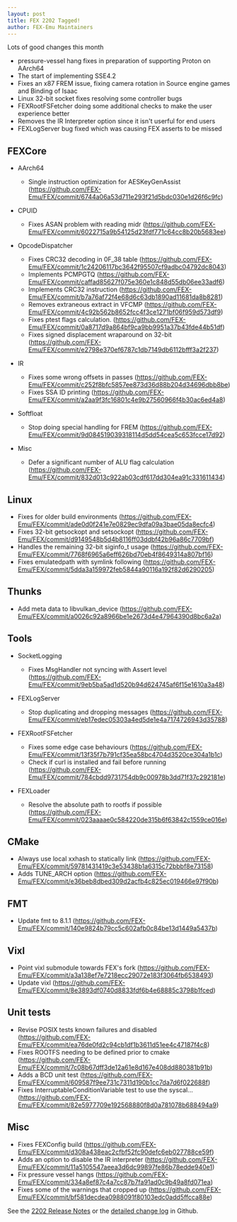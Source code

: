 ```yaml
---
layout: post
title: FEX 2202 Tagged!
author: FEX-Emu Maintainers
---
```


Lots of good changes this month
- pressure-vessel hang fixes in preparation of supporting Proton on AArch64
- The start of implementing SSE4.2
- Fixes an x87 FREM issue, fixing camera rotation in Source engine games and Binding of Isaac
- Linux 32-bit socket fixes resolving some controller bugs
- FEXRootFSFetcher doing some additional checks to make the user experience better
- Removes the IR Interpreter option since it isn't userful for end users
- FEXLogServer bug fixed which was causing FEX asserts to be missed

## FEXCore
- AArch64
  - Single instruction optimization for AESKeyGenAssist (https://github.com/FEX-Emu/FEX/commit/6744a06a53d711e293f21d5bdc030e1d26f6c9fc)

- CPUID
  - Fixes ASAN problem with reading midr (https://github.com/FEX-Emu/FEX/commit/6022715a9b54125d23fdf771c64cc8b20b5683ee)

- OpcodeDispatcher
  - Fixes CRC32 decoding in 0F_38 table (https://github.com/FEX-Emu/FEX/commit/1c24206117bc3642f95507cf9adbc04792dc8043)
  - Implements PCMPGTQ (https://github.com/FEX-Emu/FEX/commit/caffad85627f075e360e1c848d55db06ee33adf6)
  - Implements CRC32 instruction  (https://github.com/FEX-Emu/FEX/commit/b7a76af72f4e68d6c63db1890ad11681da8b8281)
  - Removes extraneous extract in VFCMP (https://github.com/FEX-Emu/FEX/commit/4c92b562b8652fcc4f3ce1271bf06f959d573df9)
  - Fixes ptest flags calculation. (https://github.com/FEX-Emu/FEX/commit/0a8717d9a864bf9ca9bb9951a37b43fde44b51df)
  - Fixes signed displacement wraparound on 32-bit  (https://github.com/FEX-Emu/FEX/commit/e2798e370ef6787c1db7149db6112bfff3a2f237)

- IR
  - Fixes some wrong offsets in passes (https://github.com/FEX-Emu/FEX/commit/c252f8bfc5857ee873d36d88b204d34696dbb8be)
  - Fixes SSA ID printing (https://github.com/FEX-Emu/FEX/commit/a2aa9f3fc16801c4e9b27560966f4b30ac6ed4a8)

- Softfloat
  - Stop doing special handling for FREM (https://github.com/FEX-Emu/FEX/commit/9d084519039318114d5dd54cea5c653fcce17d92)

- Misc
  - Defer a significant number of ALU flag calculation (https://github.com/FEX-Emu/FEX/commit/832d013c922ab03cdf617dd304ea91c331611434) 

## Linux
- Fixes for older build environments (https://github.com/FEX-Emu/FEX/commit/ade0d0f241e7e0829ec9dfa09a3bae05da8ecfc4)
- Fixes 32-bit getsockopt and setsockopt (https://github.com/FEX-Emu/FEX/commit/d9149548b5d4b8116ff03ddbf42b96a86c7709bf)
- Handles the remaining 32-bit siginfo_t usage  (https://github.com/FEX-Emu/FEX/commit/7768f6965a6eff626bd70eb4f8649314a807bf16)
- Fixes emulatedpath with symlink following (https://github.com/FEX-Emu/FEX/commit/5dda3a159972feb5844a90116a192f82d6290205)

## Thunks
 - Add meta data to libvulkan_device (https://github.com/FEX-Emu/FEX/commit/a0026c92a8966be1e2673d4e47964390d8bc6a2a)

## Tools 
- SocketLogging
  - Fixes MsgHandler not syncing with Assert level (https://github.com/FEX-Emu/FEX/commit/9eb5ba5ad1d520b94d624745af6f15e1610a3a48)

- FEXLogServer
  - Stop duplicating and dropping messages (https://github.com/FEX-Emu/FEX/commit/eb17edec05303a4ed5de1e4a7174726943d35788)

- FEXRootFSFetcher
  - Fixes some edge case behaviours  (https://github.com/FEX-Emu/FEX/commit/13f35f7b791cf35ea58bc4704d3520ce304a1b1c)
  - Check if curl is installed and fail before running (https://github.com/FEX-Emu/FEX/commit/784cbdd9731754db9c00978b3dd71f37c292181e)

- FEXLoader
  - Resolve the absolute path to rootfs if possible (https://github.com/FEX-Emu/FEX/commit/023aaaae0c584220de315b6f63842c1559ce016e)

## CMake
- Always use local xxhash to statically link (https://github.com/FEX-Emu/FEX/commit/59781431419c3e53438b1a6315c72bbbf8e73158)
- Adds TUNE_ARCH option (https://github.com/FEX-Emu/FEX/commit/e36beb8dbed309d2acfb4c825ec019466e97f90b)

## FMT
- Update fmt to 8.1.1 (https://github.com/FEX-Emu/FEX/commit/140e9824b79cc5c602afb0c84be13d1449a5437b)

## Vixl 
- Point vixl submodule towards FEX's fork (https://github.com/FEX-Emu/FEX/commit/a3a138ef7e7218ecc29072e183f3064fb6538493)
- Update vixl (https://github.com/FEX-Emu/FEX/commit/8e3893df0740d8833fdf6b4e68885c3798b1fced)

## Unit tests
  - Revise POSIX tests known failures and disabled (https://github.com/FEX-Emu/FEX/commit/ea76de0fd2c94cb1df1b3611d51ee4c47187f4c8)
  - Fixes ROOTFS needing to be defined prior to cmake (https://github.com/FEX-Emu/FEX/commit/7c08b67dff3de12a61e8d167e408dd880381b91b)
  - Adds a BCD unit test (https://github.com/FEX-Emu/FEX/commit/609587f9ee731c7311d190b1cc7da7d6f022688f)
  - Fixes InterruptableConditionVariable test to use the syscal… (https://github.com/FEX-Emu/FEX/commit/82e5977709e192568880f8d0a781078b688494a9)

## Misc
- Fixes FEXConfig build (https://github.com/FEX-Emu/FEX/commit/d308a438eac2cfbf52fc90defc6eb027788ce59f)
- Adds an option to disable the IR interpreter (https://github.com/FEX-Emu/FEX/commit/11a5105547aeea3d6dc99897fe86b78edde940e1)
- Fix pressure vessel hangs (https://github.com/FEX-Emu/FEX/commit/334a8ef87c4a7cc87b7fa91ad0c9b49a8fd071ea)
- Fixes some of the warnings that cropped up (https://github.com/FEX-Emu/FEX/commit/bf581decdea0988091f80103edc0add5ffcca88e)

See the [2202 Release Notes](https://github.com/FEX-Emu/FEX/releases/tag/FEX-2202) or the [detailed change log](https://github.com/FEX-Emu/FEX/compare/FEX-2201...FEX-2202) in Github.
